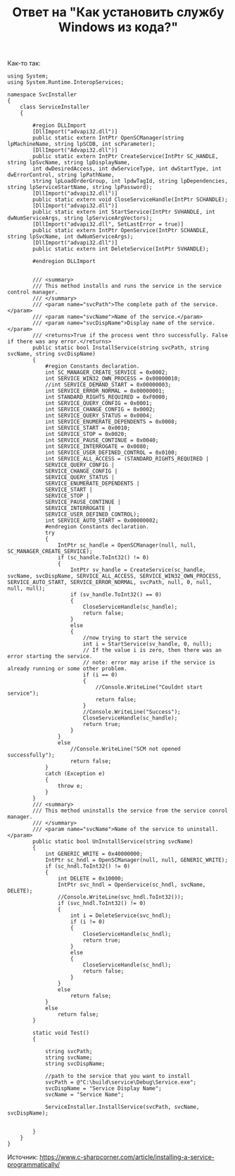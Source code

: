 ﻿---
title: "Ответ на \"Как установить службу Windows из кода?\""
se.owner.user_id: 240512
se.owner.display_name: "MSDN.WhiteKnight"
se.owner.link: "https://ru.stackoverflow.com/users/240512/msdn-whiteknight"
se.answer_id: 897613
se.question_id: 895892
se.post_type: answer
se.is_accepted: True
---
<p>Как-то так:</p>

<pre><code>using System;
using System.Runtime.InteropServices;

namespace SvcInstaller
{
    class ServiceInstaller
    {

        #region DLLImport
        [DllImport("advapi32.dll")]
        public static extern IntPtr OpenSCManager(string lpMachineName, string lpSCDB, int scParameter);
        [DllImport("Advapi32.dll")]
        public static extern IntPtr CreateService(IntPtr SC_HANDLE, string lpSvcName, string lpDisplayName,
        int dwDesiredAccess, int dwServiceType, int dwStartType, int dwErrorControl, string lpPathName,
        string lpLoadOrderGroup, int lpdwTagId, string lpDependencies, string lpServiceStartName, string lpPassword);
        [DllImport("advapi32.dll")]
        public static extern void CloseServiceHandle(IntPtr SCHANDLE);
        [DllImport("advapi32.dll")]
        public static extern int StartService(IntPtr SVHANDLE, int dwNumServiceArgs, string lpServiceArgVectors);
        [DllImport("advapi32.dll", SetLastError = true)]
        public static extern IntPtr OpenService(IntPtr SCHANDLE, string lpSvcName, int dwNumServiceArgs);
        [DllImport("advapi32.dll")]
        public static extern int DeleteService(IntPtr SVHANDLE);

        #endregion DLLImport               


        /// &lt;summary&gt;
        /// This method installs and runs the service in the service control manager.
        /// &lt;/summary&gt;
        /// &lt;param name="svcPath"&gt;The complete path of the service.&lt;/param&gt;
        /// &lt;param name="svcName"&gt;Name of the service.&lt;/param&gt;
        /// &lt;param name="svcDispName"&gt;Display name of the service.&lt;/param&gt;
        /// &lt;returns&gt;True if the process went thro successfully. False if there was any error.&lt;/returns&gt;
        public static bool InstallService(string svcPath, string svcName, string svcDispName)
        {
            #region Constants declaration.
            int SC_MANAGER_CREATE_SERVICE = 0x0002;
            int SERVICE_WIN32_OWN_PROCESS = 0x00000010;
            //int SERVICE_DEMAND_START = 0x00000003;
            int SERVICE_ERROR_NORMAL = 0x00000001;
            int STANDARD_RIGHTS_REQUIRED = 0xF0000;
            int SERVICE_QUERY_CONFIG = 0x0001;
            int SERVICE_CHANGE_CONFIG = 0x0002;
            int SERVICE_QUERY_STATUS = 0x0004;
            int SERVICE_ENUMERATE_DEPENDENTS = 0x0008;
            int SERVICE_START = 0x0010;
            int SERVICE_STOP = 0x0020;
            int SERVICE_PAUSE_CONTINUE = 0x0040;
            int SERVICE_INTERROGATE = 0x0080;
            int SERVICE_USER_DEFINED_CONTROL = 0x0100;
            int SERVICE_ALL_ACCESS = (STANDARD_RIGHTS_REQUIRED |
            SERVICE_QUERY_CONFIG |
            SERVICE_CHANGE_CONFIG |
            SERVICE_QUERY_STATUS |
            SERVICE_ENUMERATE_DEPENDENTS |
            SERVICE_START |
            SERVICE_STOP |
            SERVICE_PAUSE_CONTINUE |
            SERVICE_INTERROGATE |
            SERVICE_USER_DEFINED_CONTROL);
            int SERVICE_AUTO_START = 0x00000002;
            #endregion Constants declaration.
            try
            {
                IntPtr sc_handle = OpenSCManager(null, null, SC_MANAGER_CREATE_SERVICE);
                if (sc_handle.ToInt32() != 0)
                {
                    IntPtr sv_handle = CreateService(sc_handle, svcName, svcDispName, SERVICE_ALL_ACCESS, SERVICE_WIN32_OWN_PROCESS, SERVICE_AUTO_START, SERVICE_ERROR_NORMAL, svcPath, null, 0, null, null, null);
                    if (sv_handle.ToInt32() == 0)
                    {
                        CloseServiceHandle(sc_handle);
                        return false;
                    }
                    else
                    {
                        //now trying to start the service
                        int i = StartService(sv_handle, 0, null);
                        // If the value i is zero, then there was an error starting the service.
                        // note: error may arise if the service is already running or some other problem.
                        if (i == 0)
                        {
                            //Console.WriteLine("Couldnt start service");
                            return false;
                        }
                        //Console.WriteLine("Success");
                        CloseServiceHandle(sc_handle);
                        return true;
                    }
                }
                else
                    //Console.WriteLine("SCM not opened successfully");
                    return false;
            }
            catch (Exception e)
            {
                throw e;
            }
        }
        /// &lt;summary&gt;
        /// This method uninstalls the service from the service conrol manager.
        /// &lt;/summary&gt;
        /// &lt;param name="svcName"&gt;Name of the service to uninstall.&lt;/param&gt;
        public static bool UnInstallService(string svcName)
        {
            int GENERIC_WRITE = 0x40000000;
            IntPtr sc_hndl = OpenSCManager(null, null, GENERIC_WRITE);
            if (sc_hndl.ToInt32() != 0)
            {
                int DELETE = 0x10000;
                IntPtr svc_hndl = OpenService(sc_hndl, svcName, DELETE);
                //Console.WriteLine(svc_hndl.ToInt32());
                if (svc_hndl.ToInt32() != 0)
                {
                    int i = DeleteService(svc_hndl);
                    if (i != 0)
                    {
                        CloseServiceHandle(sc_hndl);
                        return true;
                    }
                    else
                    {
                        CloseServiceHandle(sc_hndl);
                        return false;
                    }
                }
                else
                    return false;
            }
            else
                return false;
        }

        static void Test()
        {

            string svcPath;
            string svcName;
            string svcDispName;

            //path to the service that you want to install
            svcPath = @"C:\build\service\Debug\Service.exe";
            svcDispName = "Service Display Name";
            svcName = "Service Name";

            ServiceInstaller.InstallService(svcPath, svcName, svcDispName);            


        }
    }
}
</code></pre>

<p>Источник: <a href="https://www.c-sharpcorner.com/article/installing-a-service-programmatically/" rel="nofollow noreferrer">https://www.c-sharpcorner.com/article/installing-a-service-programmatically/</a></p>
